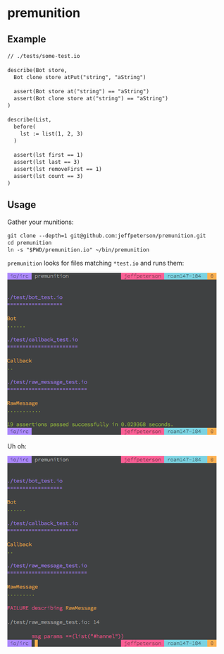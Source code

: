 premunition
===========

Example
-------

~~~ io
// ./tests/some-test.io

describe(Bot store,
  Bot clone store atPut("string", "aString")

  assert(Bot store at("string") == "aString")
  assert(Bot clone store at("string") == "aString")
)

describe(List,
  before(
    lst := list(1, 2, 3)
  )

  assert(lst first == 1)
  assert(lst last == 3)
  assert(lst removeFirst == 1)
  assert(lst count == 3)
)
~~~


Usage
-----
Gather your munitions:

    git clone --depth=1 git@github.com:jeffpeterson/premunition.git
    cd premunition
    ln -s "$PWD/premunition.io" ~/bin/premunition


`premunition` looks for files matching `*test.io` and runs them:

![passing premunition test](https://github.com/jeffpeterson/premunition/raw/master/passing.png)

Uh oh:

![failing premunition test](https://github.com/jeffpeterson/premunition/raw/master/failing.png)
